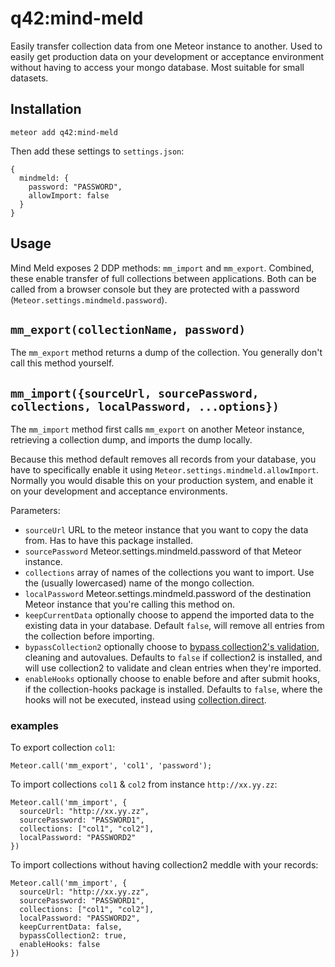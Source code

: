 # q42:mind-meld

Easily transfer collection data from one Meteor instance to another. Used to easily get production data on your development or acceptance environment without having to access your mongo database.
Most suitable for small datasets.

## Installation

	meteor add q42:mind-meld

Then add these settings to `settings.json`:

	{
	  mindmeld: {
	    password: "PASSWORD",
	    allowImport: false
	  }
	}

## Usage
Mind Meld exposes 2 DDP methods: `mm_import` and `mm_export`. Combined, these enable transfer of full collections between applications. Both can be called from a browser console but they are protected with a password (`Meteor.settings.mindmeld.password`).

## `mm_export(collectionName, password)`
The `mm_export` method returns a dump of the collection. You generally don't call this method yourself.

## `mm_import({sourceUrl, sourcePassword, collections, localPassword, ...options})`
The `mm_import` method first calls `mm_export` on another Meteor instance, retrieving a collection dump, and imports the dump locally.

Because this method default removes all records from your database, you have to specifically enable it using `Meteor.settings.mindmeld.allowImport`. Normally you would disable this on your production system, and enable it on your development and acceptance environments.

Parameters:
* `sourceUrl` URL to the meteor instance that you want to copy the data from. Has to have this package installed.
* `sourcePassword` Meteor.settings.mindmeld.password of that Meteor instance.
* `collections` array of names of the collections you want to import. Use the (usually lowercased) name of the mongo collection.
* `localPassword` Meteor.settings.mindmeld.password of the destination Meteor instance that you're calling this method on.
* `keepCurrentData` optionally choose to append the imported data to the existing data in your database. Default `false`, will remove all entries from the collection before importing.
* `bypassCollection2` optionally choose to [bypass collection2's validation](https://github.com/aldeed/meteor-collection2#inserting-or-updating-bypassing-collection2-entirely), cleaning and autovalues. Defaults to `false` if collection2 is installed, and will use collection2 to validate and clean entries when they're imported.
* `enableHooks` optionally choose to enable before and after submit hooks, if the collection-hooks package is installed. Defaults to `false`, where the hooks will not be executed, instead using [collection.direct](https://github.com/matb33/meteor-collection-hooks#direct-access-circumventing-hooks).

### examples

To export collection `col1`:

	Meteor.call('mm_export', 'col1', 'password');

To import collections `col1` & `col2` from instance `http://xx.yy.zz`:

	Meteor.call('mm_import', {
	  sourceUrl: "http://xx.yy.zz",
	  sourcePassword: "PASSWORD1",
	  collections: ["col1", "col2"],
	  localPassword: "PASSWORD2"
	})

To import collections without having collection2 meddle with your records:

	Meteor.call('mm_import', {
	  sourceUrl: "http://xx.yy.zz",
	  sourcePassword: "PASSWORD1",
	  collections: ["col1", "col2"],
	  localPassword: "PASSWORD2",
	  keepCurrentData: false,
	  bypassCollection2: true,
	  enableHooks: false
	})
